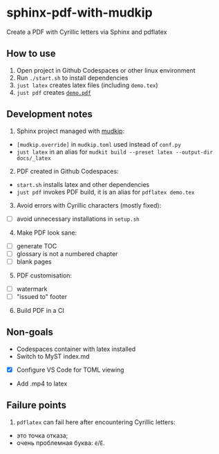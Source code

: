 # sphinx-pdf-with-mudkip

Create a PDF with Cyrillic letters via Sphinx and pdflatex

## How to use

1. Оpen project in Github Codespaces or other linux environment
2. Run `./start.sh` to install dependencies
3. `just latex` creates latex files (including `demo.tex`)
4. `just pdf` creates [`demo.pdf`](https://github.com/epogrebnyak/sphinx-pdf-with-mudkip/blob/main/demo.pdf)

## Development notes

1. Sphinx project managed with [mudkip](https://github.com/vberlier/mudkip):

- `[mudkip.override]` in `mudkip.toml` used instead of `conf.py`
- `just latex` in an alias for `mudkit build --preset latex --output-dir docs/_latex`

2. PDF created in Github Codespaces:

- `start.sh` installs latex and other dependencies
- `just pdf` invokes PDF build, it is an alias for `pdflatex demo.tex`

3. Avoid errors with Cyrillic characters (mostly fixed):

- [ ] avoid unnecessary installations in `setup.sh`

4. Make PDF look sane:

- [ ] generate TOC
- [ ] glossary is not a numbered chapter
- [ ] blank pages

5. PDF customisation:

- [ ] watermark
- [ ] "issued to" footer

6. Build PDF in a CI

## Non-goals

- Codespaces container with latex installed
- Switch to MyST index.md
- [x] Configure VS Code for TOML viewing
- Add .mp4 to latex

## Failure points

1. `pdflatex` can fail here after encountering Cyrillic letters:

  - это точка отказа;
  - очень проблемная буква: `ё`/`Ё`.
